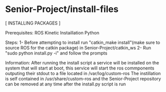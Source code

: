 # Senior-Project/install-files

[ INSTALLING PACKAGES ]

Prerequisites: ROS Kinetic Instaillation
               Python

Steps:
    1- Before attempting to install run "catkin_make install"(make sure to source ROS for the catkin package) in Senior-Project/catkin_ws
    2- Run "sudo python install.py -i" and follow the prompts

Information:
    After running the install script a service will be installed on the system that will start at boot, this service will start the ros commponents outputing their stdout to a file located in /var/log/custom-ros
    The instillation is self contained in /usr/share/custom-ros and the Senior-Project repository can be removed at any time after the install.py script is run

